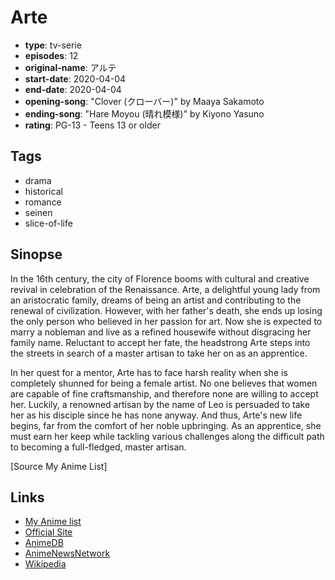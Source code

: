 # Arte

-   **type**: tv-serie
-   **episodes**: 12
-   **original-name**: アルテ
-   **start-date**: 2020-04-04
-   **end-date**: 2020-04-04
-   **opening-song**: "Clover (クローバー)" by Maaya Sakamoto
-   **ending-song**: "Hare Moyou (晴れ模様)" by Kiyono Yasuno
-   **rating**: PG-13 - Teens 13 or older

## Tags

-   drama
-   historical
-   romance
-   seinen
-   slice-of-life

## Sinopse

In the 16th century, the city of Florence booms with cultural and creative revival in celebration of the Renaissance. Arte, a delightful young lady from an aristocratic family, dreams of being an artist and contributing to the renewal of civilization. However, with her father's death, she ends up losing the only person who believed in her passion for art. Now she is expected to marry a nobleman and live as a refined housewife without disgracing her family name. Reluctant to accept her fate, the headstrong Arte steps into the streets in search of a master artisan to take her on as an apprentice.

In her quest for a mentor, Arte has to face harsh reality when she is completely shunned for being a female artist. No one believes that women are capable of fine craftsmanship, and therefore none are willing to accept her. Luckily, a renowned artisan by the name of Leo is persuaded to take her as his disciple since he has none anyway. And thus, Arte's new life begins, far from the comfort of her noble upbringing. As an apprentice, she must earn her keep while tackling various challenges along the difficult path to becoming a full-fledged, master artisan.

[Source My Anime List]

## Links

-   [My Anime list](https://myanimelist.net/anime/40128/Arte)
-   [Official Site](http://arte-anime.com/)
-   [AnimeDB](http://anidb.info/perl-bin/animedb.pl?show=anime&aid=15013)
-   [AnimeNewsNetwork](http://www.animenewsnetwork.com/encyclopedia/anime.php?id=22338)
-   [Wikipedia](<https://en.wikipedia.org/wiki/Arte_(manga)#Anime>)
